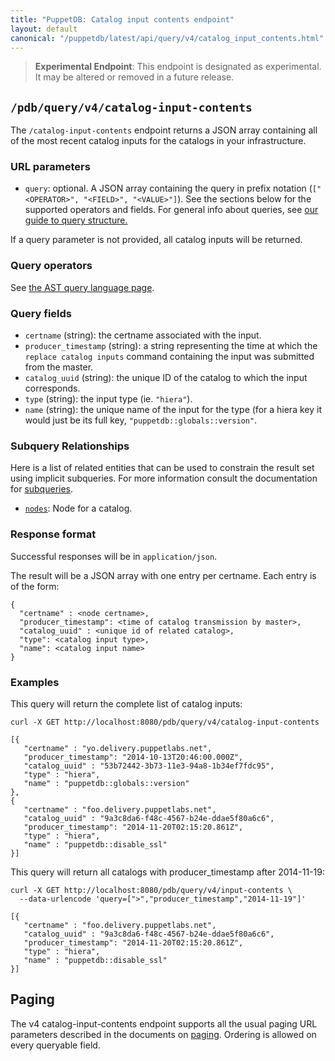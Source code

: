 ```yaml
---
title: "PuppetDB: Catalog input contents endpoint"
layout: default
canonical: "/puppetdb/latest/api/query/v4/catalog_input_contents.html"
---
```


[curl]: ../curl.html#using-curl-from-localhost-non-sslhttp
[paging]: ./paging.html
[query]: ./query.html
[subqueries]: ./ast.html#subquery-operators
[ast]: ./ast.html
[nodes]: ./nodes.html

> **Experimental Endpoint**: This endpoint is designated as
> experimental. It may be altered or removed in a future release.

## `/pdb/query/v4/catalog-input-contents`

The `/catalog-input-contents` endpoint returns a JSON array containing
all of the most recent catalog inputs for the catalogs in your
infrastructure.

### URL parameters

* `query`: optional. A JSON array containing the query in prefix
  notation (`["<OPERATOR>", "<FIELD>", "<VALUE>"]`). See the sections
  below for the supported operators and fields. For general info about
  queries, see [our guide to query structure.][query]

If a query parameter is not provided, all catalog inputs will be returned.

### Query operators

See [the AST query language page][ast].

### Query fields

* `certname` (string): the certname associated with the input.
* `producer_timestamp` (string): a string representing the time at
  which the `replace catalog inputs` command containing the input was
  submitted from the master.
* `catalog_uuid` (string): the unique ID of the catalog to which the
  input corresponds.
* `type` (string): the input type (ie. `"hiera"`).
* `name` (string): the unique name of the input for the type (for a
  hiera key it would just be its full key,
  `"puppetdb::globals::version"`.

### Subquery Relationships

Here is a list of related entities that can be used to constrain the result set
using implicit subqueries. For more information consult the documentation for
[subqueries][subqueries].

* [`nodes`][nodes]: Node for a catalog.

### Response format

Successful responses will be in `application/json`.

The result will be a JSON array with one entry per certname. Each entry is of
the form:

    {
      "certname" : <node certname>,
      "producer_timestamp": <time of catalog transmission by master>,
      "catalog_uuid" : <unique id of related catalog>,
      "type": <catalog input type>,
      "name": <catalog input name>
    }

### Examples

This query will return the complete list of catalog inputs:

    curl -X GET http://localhost:8080/pdb/query/v4/catalog-input-contents

    [{
       "certname" : "yo.delivery.puppetlabs.net",
       "producer_timestamp": "2014-10-13T20:46:00.000Z",
       "catalog_uuid" : "53b72442-3b73-11e3-94a8-1b34ef7fdc95",
       "type" : "hiera",
       "name" : "puppetdb::globals::version"
    },
    {
       "certname" : "foo.delivery.puppetlabs.net",
       "catalog_uuid" : "9a3c8da6-f48c-4567-b24e-ddae5f80a6c6",
       "producer_timestamp": "2014-11-20T02:15:20.861Z",
       "type" : "hiera",
       "name" : "puppetdb::disable_ssl"
    }]

This query will return all catalogs with producer_timestamp after 2014-11-19:

    curl -X GET http://localhost:8080/pdb/query/v4/input-contents \
      --data-urlencode 'query=[">","producer_timestamp","2014-11-19"]'

    [{
       "certname" : "foo.delivery.puppetlabs.net",
       "catalog_uuid" : "9a3c8da6-f48c-4567-b24e-ddae5f80a6c6",
       "producer_timestamp": "2014-11-20T02:15:20.861Z",
       "type" : "hiera",
       "name" : "puppetdb::disable_ssl"
    }]

## Paging

The v4 catalog-input-contents endpoint supports all the usual paging
URL parameters described in the documents on
[paging][paging]. Ordering is allowed on every queryable field.

